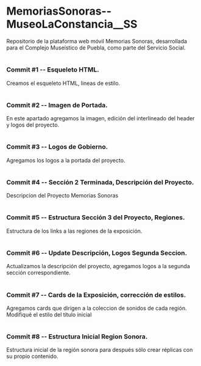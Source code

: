 # MemoriasSonoras--MuseoLaConstancia__SS
Repositorio de la plataforma web móvil Memorias Sonoras, desarrollada para el Complejo Museístico de Puebla, como parte del Servicio Social.
#
### Commit #1 -- Esqueleto HTML.

Creamos el esqueleto HTML, lineas de estilo.

#
### Commit #2 -- Imagen de Portada.

En este apartado agregamos la imagen, edición del interlineado del header y logos del proyecto.

#
### Commit #3 -- Logos de Gobierno.
Agregamos los logos a la portada del proyecto.

#
### Commit #4 -- Sección 2 Terminada, Descripción del Proyecto.
Descripcion del Proyecto Memorias Sonoras

#
### Commit #5 -- Estructura Sección 3 del Proyecto, Regiones.
Estructura de los links a las regiones de la exposición.

#
### Commit #6 -- Update Descripción, Logos Segunda Seccion.
Actualizamos la descripción del proyecto, agregamos logos a la segunda sección
correspondiente.

#
### Commit #7 -- Cards de la Exposición, corrección de estilos.
Agregamos cards que dirigen a la coleccion de sonidos de cada región. Modifiqué el estilo del título inicial

#
### Commit #8 -- Estructura Inicial Region Sonora.
Estructura inicial de la región sonora para después sólo crear réplicas con su propio contenido.